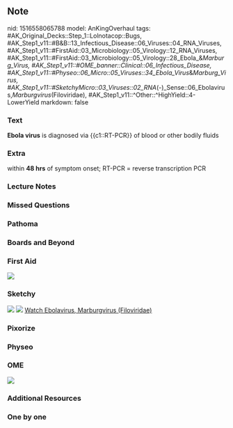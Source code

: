 ## Note
nid: 1516558065788
model: AnKingOverhaul
tags: #AK_Original_Decks::Step_1::Lolnotacop::Bugs, #AK_Step1_v11::#B&B::13_Infectious_Disease::06_Viruses::04_RNA_Viruses, #AK_Step1_v11::#FirstAid::03_Microbiology::05_Virology::12_RNA_Viruses, #AK_Step1_v11::#FirstAid::03_Microbiology::05_Virology::28_Ebola_&_Marburg_Virus, #AK_Step1_v11::#OME_banner::Clinical::06_Infectious_Disease, #AK_Step1_v11::#Physeo::06_Micro::05_Viruses::34_Ebola_Virus_&_Marburg_Virus, #AK_Step1_v11::#SketchyMicro::03_Viruses::02_RNA_(-)_Sense::06_Ebolavirus,_Marburgvirus_(Filoviridae), #AK_Step1_v11::^Other::^HighYield::4-LowerYield
markdown: false

### Text
<b>Ebola virus</b> is diagnosed via {{c1::RT-PCR}} of blood or
other bodily fluids

### Extra
<div>
  within <b>48 hrs</b> of symptom onset; RT-PCR = reverse
  transcription PCR
</div>

### Lecture Notes


### Missed Questions


### Pathoma


### Boards and Beyond


### First Aid
<img src="tmpjbvl6u08.png">

### Sketchy
<img src="paste-54790897795073.jpg"> <img src=
"paste-f160ce1898e5991ab8cbf20b7ebd4cf4c3750b1e.png"> <a href=
"https://dashboard.sketchy.com/study/medical/courses/medical-microbiology/units/medical-microbiology-viruses/videos/medical-microbiology-viruses-rna-viruses-negative-sense-ebolavirus-marburgvirus-filoviridae?utm_source=anki&utm_medium=partnership&utm_campaign=february_update&utm_content=medical">
Watch Ebolavirus, Marburgvirus (Filoviridae)</a>

### Pixorize


### Physeo


### OME
<div class="ome-widget">
  <a href=
  "https://onlinemeded.org/spa/infectious-disease?ref=anki"><img src="_OME_AnkiFlashcards_Topic_2.png"></a>
</div>

### Additional Resources


### One by one

